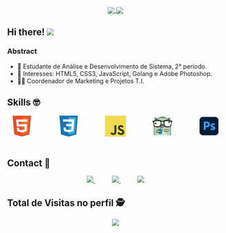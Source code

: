 <p align="center">
  <a href="https://github.com/anuraghazra/github-readme-stats">
    <img
      align="center"
      height="165"
      src="https://github-readme-stats.vercel.app/api?username=alexandresantosal91&theme=chartreuse-dark&show_icons=true"
    />
  </a>
  <a href="https://github.com/anuraghazra/github-readme-stats">
    <img
      align="center"
      src="https://github-readme-stats.vercel.app/api/top-langs/?username=AlexandreSantosAL91&layout=compact&langs_count=16&theme=chartreuse-dark"
    />
  </a>
</p>

## Hi there! <img src="https://raw.githubusercontent.com/iampavangandhi/iampavangandhi/master/gifs/Hi.gif" width="30px"></h2>

### Abstract

- 🌱 Estudante de Análise e Desenvolvimento de Sistema, 2° período.
- 💙 Interesses: HTML5, CSS3, JavaScript, Golang e Adobe Photoshop.
- 👨‍💻 Coordenador de Marketing e Projetos T.I.

## Skills :nerd_face:
<p align="center">
    <img height="50" src="https://raw.githubusercontent.com/devicons/devicon/master/icons/html5/html5-original.svg">
    &nbsp;&nbsp;&nbsp;&nbsp;&nbsp;&nbsp;&nbsp;&nbsp;&nbsp;&nbsp;&nbsp;&nbsp;&nbsp;
    <img height="50" src="https://raw.githubusercontent.com/devicons/devicon/master/icons/css3/css3-original.svg">
    &nbsp;&nbsp;&nbsp;&nbsp;&nbsp;&nbsp;&nbsp;&nbsp;&nbsp;&nbsp;&nbsp;&nbsp;&nbsp;
    <img height="50" src="https://raw.githubusercontent.com/devicons/devicon/master/icons/javascript/javascript-original.svg">
    &nbsp;&nbsp;&nbsp;&nbsp;&nbsp;&nbsp;&nbsp;&nbsp;&nbsp;&nbsp;&nbsp;&nbsp;&nbsp;
    <img height="50" src="https://raw.githubusercontent.com/AlexandreSantosAL91/AlexandreSantosAL91/main/icons/The-Go-Programming-Language.png">
    &nbsp;&nbsp;&nbsp;&nbsp;&nbsp;&nbsp;&nbsp;&nbsp;&nbsp;&nbsp;&nbsp;&nbsp;&nbsp;
    <img height="50" src="https://raw.githubusercontent.com/AlexandreSantosAL91/AlexandreSantosAL91/main/icons/Adobe-Photoshop-2020.png">   
    &nbsp;&nbsp;&nbsp;&nbsp;&nbsp;&nbsp;&nbsp;&nbsp;&nbsp;&nbsp;&nbsp;&nbsp;&nbsp;
</p>

## Contact :iphone:

<p align="center">
    <a href="https://github.com/AlexandreSantosAL91">
        <img  src="https://img.shields.io/badge/github-%23100000.svg?&style=for-the-badge&logo=github&logoColor=white&link=mailto:https://github.com/AlexandreSantosAL91">
    </a>
    &nbsp;&nbsp;&nbsp;&nbsp;&nbsp;&nbsp;&nbsp;&nbsp;&nbsp;
    <a href="mailto:alexandresantos_al@hotmail.com">
        <img src="https://img.shields.io/badge/hotmail-D14836?&style=for-the-badge&logo=hotmail&logoColor=white&link=mailto:alexandresantos_al@hotmail.com">
    </a>
    &nbsp;&nbsp;&nbsp;&nbsp;&nbsp;&nbsp;&nbsp;&nbsp;&nbsp;
    <a href="https://www.linkedin.com/in/alexandresantosal">
        <img src="https://img.shields.io/badge/linkedin-%230077B5.svg?&style=for-the-badge&logo=linkedin&logoColor=white&link=mailto:https://www.linkedin.com/in/alexandresantosal/">
    </a>
</p>

<p align="center"> 

 ## Total de Visitas no perfil :detective: <br>
 <p align="center"> 
   <img alingn="center" src="https://profile-counter.glitch.me/AlexandreSantosAL91/count.svg" />
 </p>

</p>
